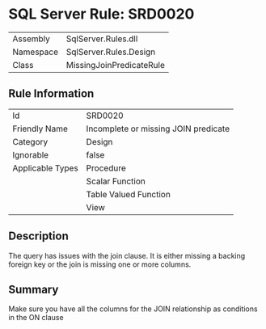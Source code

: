 [This document is automatically generated. All changed made to it WILL be lost]: <>  
  
# SQL Server Rule: SRD0020  
  
|    |    |
|----|----|
| Assembly | SqlServer.Rules.dll   |
| Namespace | SqlServer.Rules.Design |
| Class | MissingJoinPredicateRule |
  
## Rule Information  
  
|    |    |
|----|----|
| Id | SRD0020 |
| Friendly Name | Incomplete or missing JOIN predicate |
| Category | Design |
| Ignorable | false |
| Applicable Types | Procedure  |
|   | Scalar Function |
|   | Table Valued Function |
|   | View |
  
## Description  
  
The query has issues with the join clause. It is either missing a backing foreign key or the join is missing one or more columns.  
  
## Summary  
  
Make sure you have all the columns for the JOIN relationship as conditions in the ON clause  


